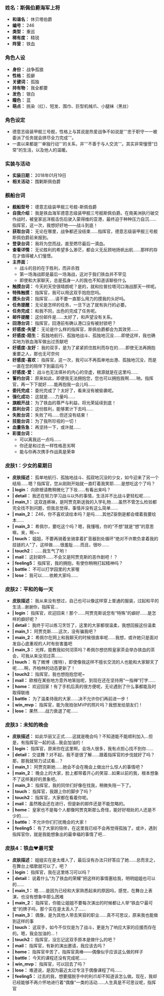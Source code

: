 ### 姓名：斯佩伯爵海军上将
* **和谐名：** 休贝塔伯爵
* **编号：** 246
* **类型：** 重巡
* **稀有度：** 精锐
* **阵营：** 铁血


### 角色人设
* **身份：** 战争孤狼
* **性格：** 孤僻
* **关键词：** 孤独
* **持有物：** 我全都要
* **发色：** 银白
* **瞳色：** 蓝
* **萌点：** 挑染（红）、短发、围巾、巨型机械爪、小腿袜（黑丝）


### 角色设定
* 德意志级装甲舰三号舰，性格上与其说是热爱战争不如说是'''忠于职守一一被委派了任务就会拼尽全力完成'''。
* 一直以来都是'''单独行动'''的关系，并'''不善于与人交流'''。其实非常憧憬“日常”的生活，以及他人的温暖。


### 实装与活动
* **实装日期：** 2018年01月19日
* **相关活动：** 围剿斯佩伯爵


### 舰船台词
* **舰船型号：** 德意志级装甲舰三号舰-斯佩伯爵
* **自我介绍：** 我是铁血海军德意志级装甲舰三号舰斯佩伯爵。在南美洲执行破交作战时，被皇家巡洋舰击伤后驶入蒙得维的亚港，最终迫于种种压力自沉……指挥官，这一次，我想好好地——战斗到底！
* **获取台词：** 无论在哪里，战争都还没结束……指挥官，德意志级装甲舰三号舰斯佩伯爵前来报到。
* **登录台词：** 我将为您而战，直至燃尽最后一滴血。
* **查看详情：** 无论胜利的希望多么渺茫，都会义无反顾地扬帆出航……那样的存在才值得被人们憧憬。
* **主界面：**
  * 战斗的目的在于胜利，而非杀戮
  * 第一场海战即是最后一场海战，这对于我们铁血并不罕见
  * 即使和大家聊天，总是孤身一人的我也不知道该聊些什么
* **触摸台词：** 今天的天空很晴朗呢？是的，就和拉普拉塔河口海战那天一样呢。
* **特殊触摸：** 指挥官，我可以用这双手抱抱您吗。
* **摸头台词：** 指挥官……请不要一直那么用力的摸我的头好吗。
* **任务提醒：** 无论是怎样的任务，一旦下达了就有执行的必要。
* **任务完成：** 和我不同，出色的完成了任务呢。
* **邮件提醒：** 这份邮件是……太好了，和声望没有关系。
* **回港台词：** 指挥官，回港前有确认港口没有被封锁吧？
* **好感度-失望：** 无论是什么样的指挥官，斯佩伯爵都会为其效劳……
* **好感度-陌生：** 孤独地航行、孤独地战斗、孤独地沉没……即使这样，我也确实地为铁血海军做出过贡献吧
* **好感度-友好：** 我的双手，是为了紧紧抓住胜利而存在的……即使无法再拥抱重要之人，那也无可奈何
* **好感度-喜欢：** 指挥官，这一次，我可以不再孤单地出港、孤独地沉没，而是一直在您的陪伴下到最后吗？
* **好感度-爱：** 战斗也无法填补的内心的空虚，根源就是在这里吗……
* **誓约台词：** 原来如此，即便我无法拥抱您，您也可以拥抱我啊……呐，指挥官，再一下下就好……能再抱我一会儿吗……
* **委托完成：** 委托完成了？太好了，看来没有被偷袭呢。
* **强化成功：** 这就是……力量吗……
* **旗舰开战：** 为了铁血的尊严与利益，将光荣延续到底！
* **胜利台词：** 这份胜利，能够累计下去吗……
* **失败台词：** 失败了吗……但还没有结束！
* **技能台词：** 为了我所珍视的一切！
* **血量告急：** 再坚持一下，或许就……
* **彩蛋台词：**
  * 可以离我远一点吗……
  * 你还是和过去一样性格恶劣啊
  * 能与你再次携手作战真是荣幸


### 皮肤1：少女的星期日
* **皮肤描述：** 孤单地航行、孤独地战斗、孤寂地沉没的少女，如今迎来了另一个结局……嗯？指挥官，您从刚刚开始就一直盯着我笑耶……是想吃这个了吗？
* **| login：** 向欧根请教稍微化了下妆……有看出来吗？
* **| detail：** 我还在努力学习战斗以外的事情，生活并不比战斗更轻松呢……
* **| main_1：** 这双连裤袜，是阿贾克斯送我的入学礼物……虽然不管怎么检验都完全找不到问题，但我总觉得，事情并没有这么简单……
* **| main_2：** Z46，你不喜欢读绘本吗？是吗……其他Z驱倒是都会缠着我要绘本……
* **| main_3：** 希佩尔，要吃这个吗？嗯，我懂哦，你的“不想”就是“想”的意思嘛，来，啊~~
* **| touch：** 姐姐，不要再骑着坐骑拿着扩音器到处循环“绝对不许欺负拿着我的挂链的人”了，这样做……很羞耻……而且，很吵……
* **| touch2：** ……我生气了哟！
* **| mail：** 这封邮件……不会又是阿贾克斯的恶作剧吧！？
* **| feeling5：** 指挥官，我的拥抱，有使你稍稍打起精神吗？
* **| battle：** 不可以打学园里的大家喔
* **| lose：** 我可以……依赖大家吗……


### 皮肤2：平和的每一天
* **皮肤描述：** 我从来没有想过，自己也可以像这样穿上普通的服装，过起和平的生活…谢谢你，指挥官…
* **| login：** 指挥官，欢迎回来！那个……阿贾克斯说您有“特殊”的癖好……是怎样的癖好呢？
* **| detail：** 我终于可以练习烹饪了，这里的大家都很温柔，我想回报这份温柔
* **| main_1：** 阿贾克斯……这次，没有骗我吧？
* **| main_2：** 希佩尔在网上和我聊天的时候很直率呢……我想，或许她只是面对发自心底重视的人时有些害羞吧
* **| main_3：** 光辉，能教我如何沏茶吗？希佩尔想仿照皇家茶会举办铁血的茶会，可我从来没沏过茶……
* **| touch：** 有了微博（推特），即使像我这样不擅长交流的人也能和大家聊天了呢……啊，齐柏林的动态更新了！
* **| touch2：** 指挥官，我也想抱抱您呢~
* **| mail：** 欧根在某些地方意外地笨拙呢，到现在还在坚持用“一指禅”打字……
* **| home：** 欢迎回家！有了手机后真的很方便呢，无论遇到了什么事都能及时取得联络
* **| battle：** 为了温柔待我的大家……决不允许你们再前进一步！
* **| win_mvp：** 指挥官，能为我拍张MVP的照片吗？我想发给朋友们！
* **| lose：** 果然……战力衰退了呢……


### 皮肤3：未知的晚会
* **皮肤描述：** 如此华丽又正式……这就是晚会吗？不知道能不能顺利加入…但是，有指挥官一起的话…我会加油的！
* **| login：** 指挥官，原来你在这里啊，会场人很多，我有点担心找不到你……
* **| detail：** 交谊舞？对不起，我不是很了解……跟着指挥官的步伐就好了吗？那，那我就努力试试看…？
* **| main_1：** 阿贾克斯她……她会不会在晚会上做出什么惊人的事情吧？
* **| main_2：** 晚会上的大家，脸上都带着开心的笑容…如果以前的我，根本想象不了这样美好的景象吧。
* **| main_3：** 指挥官，我的同伴们好像在找我，稍微失陪一下了。
* **| touch：** 指挥官，我跟上你的脚步了吗？
* **| touch2：** 指挥官，大家都在看着你呢。
* **| mail：** 虽然晚会还在进行，但是新的邮件还是不能忽略的。
* **| home：** 皇家也不是每个人都像阿贾克斯那么奇怪，能好好相处的人还是不少的……
* **| battle：** 不允许你们打扰晚会的大家！
* **| feeling5：** 有了大家的陪伴，在这里我已经不会再觉得孤独了。或许，遇到指挥官你，就是我能想象出的最幸福的事情了吧…


### 皮肤4：铁血♥最可爱
* **皮肤描述：** 姐姐实在是太缠人了，最后没有办法只好答应了她……总而言之，在舞台上唱歌就可以了，吧？
* **| login：** 指挥官，我在这里练习可以吗？
* **| detail：** 说着什么“为了铁血的荣耀”把这样的事情塞给我，明明姐姐也可以的……
* **| main_1：** 嗯……是因为已经和大家熟悉起来的原因吗，感觉，在舞台上表演，也没有想象中那么困难
* **| main_2：** 指挥官，你能让姐姐不要每次演出的时候都让人举“铁血♡最可爱”的牌子吗，那个实在是太丢人了……
* **| main_3：** 偶像，是为其他人带去笑容的职业……真不可思议，原来我也能做到这样的事
* **| touch：** 这双手，如今不仅仅是为了战斗，更是为了响应大家的应援而存在的。嗯，我会加油的…！
* **| touch2：** 指挥官，没忘记这双手原本是做什么的吧？
* **| mail：** 指挥官，有新的演出邀请，我应该去吗？
* **| home：** 指挥官辛苦了，指挥官真棒——偶像似乎应该这么做的样子
* **| battle：** 今天的课程还没有完成呢……
* **| win_mvp：** 指挥官，可以回去了吗？
* **| lose：** 难道说，是因为最近太过专注于偶像课程了吗……
* **| feeling5：** 过去的我，想要摆脱手中的利爪却不知道该怎么做。现在，我却已经能够不再介怀地进行着“偶像”一类的活动……人生真是不可思议呢，指挥官

